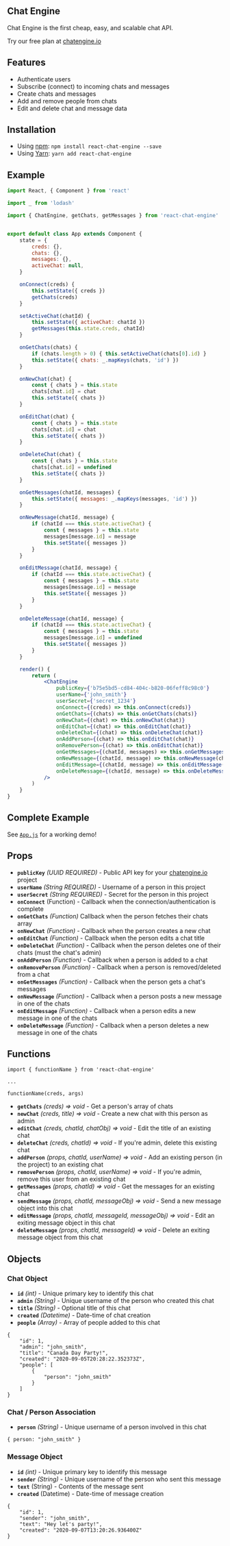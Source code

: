 ## Chat Engine

Chat Engine is the first cheap, easy, and scalable chat API.

Try our free plan at [chatengine.io](https://chatengine.io)

## Features

- Authenticate users
- Subscribe (connect) to incoming chats and messages
- Create chats and messages
- Add and remove people from chats
- Edit and delete chat and message data

## Installation

- Using [npm](https://www.npmjs.com/#getting-started): `npm install react-chat-engine --save`
- Using [Yarn](https://yarnpkg.com/): `yarn add react-chat-engine`

## Example

```jsx
import React, { Component } from 'react'

import _ from 'lodash'

import { ChatEngine, getChats, getMessages } from 'react-chat-engine'


export default class App extends Component {
    state = {
        creds: {},
        chats: {},
        messages: {},
        activeChat: null,
    }

    onConnect(creds) {
        this.setState({ creds })
        getChats(creds)
    }

    setActiveChat(chatId) {
        this.setState({ activeChat: chatId })
        getMessages(this.state.creds, chatId)
    }

    onGetChats(chats) {
        if (chats.length > 0) { this.setActiveChat(chats[0].id) }
        this.setState({ chats: _.mapKeys(chats, 'id') })
    }

    onNewChat(chat) {
        const { chats } = this.state
        chats[chat.id] = chat
        this.setState({ chats })
    }

    onEditChat(chat) {
        const { chats } = this.state
        chats[chat.id] = chat
        this.setState({ chats })
    }

    onDeleteChat(chat) {
        const { chats } = this.state
        chats[chat.id] = undefined
        this.setState({ chats })
    }

    onGetMessages(chatId, messages) {
        this.setState({ messages: _.mapKeys(messages, 'id') })
    }

    onNewMessage(chatId, message) {
        if (chatId === this.state.activeChat) {
            const { messages } = this.state
            messages[message.id] = message
            this.setState({ messages })
        }
    }

    onEditMessage(chatId, message) {
        if (chatId === this.state.activeChat) {
            const { messages } = this.state
            messages[message.id] = message
            this.setState({ messages })
        }
    }

    onDeleteMessage(chatId, message) {
        if (chatId === this.state.activeChat) {
            const { messages } = this.state
            messages[message.id] = undefined
            this.setState({ messages })
        }
    }

    render() {
        return (
            <ChatEngine
                publicKey={'b75e5bd5-cd84-404c-b820-06feff8c98c0'}
                userName={'john_smith'}
                userSecret={'secret_1234'}
                onConnect={(creds) => this.onConnect(creds)}
                onGetChats={(chats) => this.onGetChats(chats)}
                onNewChat={(chat) => this.onNewChat(chat)}
                onEditChat={(chat) => this.onEditChat(chat)}
                onDeleteChat={(chat) => this.onDeleteChat(chat)}
                onAddPerson={(chat) => this.onEditChat(chat)}
                onRemovePerson={(chat) => this.onEditChat(chat)}
                onGetMessages={(chatId, messages) => this.onGetMessages(chatId, messages)}
                onNewMessage={(chatId, message) => this.onNewMessage(chatId, message)}
                onEditMessage={(chatId, message) => this.onEditMessage(chatId, message)}
                onDeleteMessage={(chatId, message) => this.onDeleteMessage(chatId, message)}
            />
        )
    }
}
```

## Complete Example
See [`App.js`](https://github.com/alamorre/react-chat-engine/blob/master/src/demo/App.js) for a working demo!

## Props

- **`publicKey`** _(UUID REQUIRED)_ - Public API key for your [chatengine.io](https://chatengine.io) project
- **`userName`** _(String REQUIRED)_ - Username of a person in this project
- **`userSecret`** _(String REQUIRED)_ - Secret for the person in this project
- **`onConnect`** (Function) - Callback when the connection/authentication is complete
- **`onGetChats`** _(Function)_ Callback when the person fetches their chats array
- **`onNewChat`** _(Function)_ - Callback when the person creates a new chat
- **`onEditChat`** _(Function)_ - Callback when the person edits a chat title
- **`onDeleteChat`** _(Function)_ - Callback when the person deletes one of their chats (must the chat's admin)
- **`onAddPerson`** _(Function)_ - Callback when a person is added to a chat
- **`onRemovePerson`** _(Function)_ - Callback when a person is removed/deleted from a chat
- **`onGetMessages`** _(Function)_ - Callback when the person gets a chat's messages
- **`onNewMessage`** _(Function)_ - Callback when a person posts a new message in one of the chats
- **`onEditMessage`** _(Function)_ - Callback when a person edits a new message in one of the chats
- **`onDeleteMessage`** _(Function)_ - Callback when a person deletes a new message in one of the chats


## Functions

```
import { functionName } from 'react-chat-engine'

...

functionName(creds, args)
```

- **`getChats`** _(creds) => void_ - Get a person's array of chats
- **`newChat`** _(creds, title) => void_ - Create a new chat with this person as admin
- **`editChat`** _(creds, chatId, chatObj) => void_ - Edit the title of an existing chat
- **`deleteChat`** _(creds, chatId) => void_ - If you're admin, delete this existing chat
- **`addPerson`** _(props, chatId, userName) => void_ - Add an existing person (in the project) to an existing chat
- **`removePerson`** _(props, chatId, userName) => void_ - If you're admin, remove this user from an existing chat
- **`getMessages`** _(props, chatId) => void_ - Get the messages for an existing chat
- **`sendMessage`** _(props, chatId, messageObj) => void_ - Send a new message object into this chat
- **`editMessage`** _(props, chatId, messageId, messageObj) => void_ - Edit an exiting message object in this chat
- **`deleteMessage`** _(props, chatId, messageId) => void_ - Delete an exiting message object from this chat


## Objects

### Chat Object

- **`id`** _(int)_ - Unique primary key to identify this chat
- **`admin`** _(String)_ - Unique username of the person who created this chat
- **`title`** _(String)_ - Optional title of this chat
- **`created`** _(Datetime)_ - Date-time of chat creation
- **`people`** _(Array)_ - Array of people added to this chat

```
{
    "id": 1,
    "admin": "john_smith",
    "title": "Canada Day Party!",
    "created": "2020-09-05T20:28:22.352373Z",
    "people": [
        {
            "person": "john_smith"
        }
    ]
}
```

### Chat / Person Association

- **`person`** _(String)_ - Unique username of a person involved in this chat

```
{ person: "john_smith" }
```

### Message Object

- **`id`** _(int)_ - Unique primary key to identify this message
- **`sender`** _(String)_ - Unique username of the person who sent this message
- **`text`** (String) - Contents of the message sent
- **`created`** (Datetime) - Date-time of message creation

```
{
    "id": 1,
    "sender": "john_smith",
    "text": "Hey let's party!",
    "created": "2020-09-07T13:20:26.936400Z"
}
```
